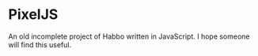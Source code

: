 # PixelJS
An old incomplete project of Habbo written in JavaScript.
I hope someone will find this useful.

